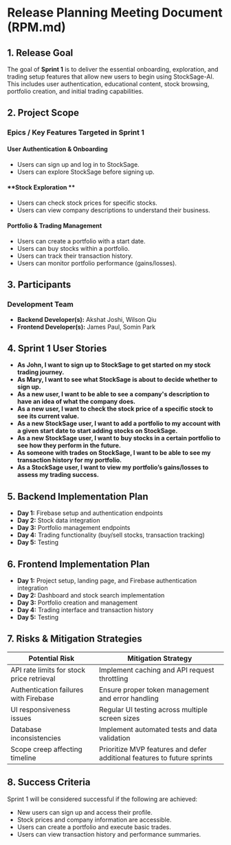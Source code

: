 # **Release Planning Meeting Document (RPM.md)**

## **1. Release Goal**
The goal of **Sprint 1** is to deliver the essential onboarding, exploration, and trading setup features that allow new users to begin using StockSage-AI. This includes user authentication, educational content, stock browsing, portfolio creation, and initial trading capabilities.

## **2. Project Scope**
### **Epics / Key Features Targeted in Sprint 1**

#### **User Authentication & Onboarding**
- Users can sign up and log in to StockSage.
- Users can explore StockSage before signing up.

#### **Stock Exploration **
- Users can check stock prices for specific stocks.
- Users can view company descriptions to understand their business.

#### **Portfolio & Trading Management**
- Users can create a portfolio with a start date.
- Users can buy stocks within a portfolio.
- Users can track their transaction history.
- Users can monitor portfolio performance (gains/losses).

## **3. Participants**
### **Development Team**
- **Backend Developer(s):** Akshat Joshi, Wilson Qiu
- **Frontend Developer(s):** James Paul, Somin Park

## **4. Sprint 1 User Stories**
- **As John, I want to sign up to StockSage to get started on my stock trading journey.**
- **As Mary, I want to see what StockSage is about to decide whether to sign up.**
- **As a new user, I want to be able to see a company's description to have an idea of what the company does.**
- **As a new user, I want to check the stock price of a specific stock to see its current value.**
- **As a new StockSage user, I want to add a portfolio to my account with a given start date to start adding stocks on StockSage.**
- **As a new StockSage user, I want to buy stocks in a certain portfolio to see how they perform in the future.**
- **As someone with trades on StockSage, I want to be able to see my transaction history for my portfolio.**
- **As a StockSage user, I want to view my portfolio’s gains/losses to assess my trading success.**

## **5. Backend Implementation Plan**
- **Day 1:** Firebase setup and authentication endpoints
- **Day 2:** Stock data integration
- **Day 3:** Portfolio management endpoints
- **Day 4:** Trading functionality (buy/sell stocks, transaction tracking)
- **Day 5:** Testing

## **6. Frontend Implementation Plan**
- **Day 1:** Project setup, landing page, and Firebase authentication integration
- **Day 2:** Dashboard and stock search implementation
- **Day 3:** Portfolio creation and management
- **Day 4:** Trading interface and transaction history
- **Day 5:** Testing

## **7. Risks & Mitigation Strategies**
| **Potential Risk**                          | **Mitigation Strategy**                                 |
|---------------------------------------------|------------------------------------------------------|
| API rate limits for stock price retrieval  | Implement caching and API request throttling        |
| Authentication failures with Firebase      | Ensure proper token management and error handling  |
| UI responsiveness issues                   | Regular UI testing across multiple screen sizes    |
| Database inconsistencies                    | Implement automated tests and data validation      |
| Scope creep affecting timeline              | Prioritize MVP features and defer additional features to future sprints |

## **8. Success Criteria**
Sprint 1 will be considered successful if the following are achieved:
- New users can sign up and access their profile.
- Stock prices and company information are accessible.
- Users can create a portfolio and execute basic trades.
- Users can view transaction history and performance summaries.

